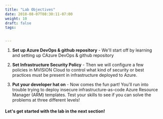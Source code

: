 ```yaml
---
title: "Lab Objectives"
date: 2018-08-07T08:30:11-07:00
weight: 10
draft: false
tags:

  
---
```





1. **Set up Azure DevOps & github repository** - We'll start off by learning and setting up CAzure DevOps & github repository

2. **Set Infrastructure Security Policy** - Then we will configure a few policies in MVISION Cloud to control what kind of security or best practices must be present in infrastructure deployed to Azure.

4. **Put your developer hat on** - Now comes the fun part!  You'll run into trouble trying to deploy insecure infrastructure-as-code Azure Resource Manager (ARM) templates.  Test your skills to see if you can solve the problems at three different levels!

#### Let's get started with the lab in the next section!
